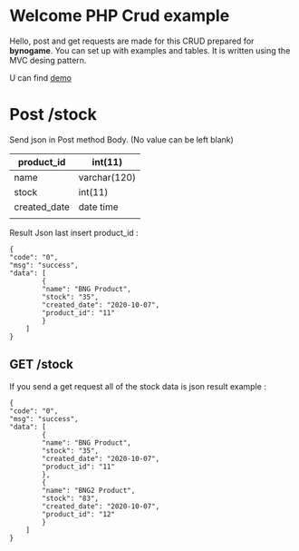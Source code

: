 # Welcome PHP Crud example

Hello, post and get requests are made for this CRUD prepared for **bynogame**. You can set up with examples and tables. It is written using the MVC desing pattern.


U can find [demo](https://teamcosmos.space/by/)
# Post /stock

Send json in Post method Body. (No value can be left blank)

| product_id | int(11) |
|--|--  |
| name |  varchar(120) |
|stock  | int(11) |
|created_date| date time|
|  |  |
Result Json last insert product_id :

    {
	"code": "0",
	"msg": "success",
	"data": [
			{
			"name": "BNG Product",
			"stock": "35",
			"created_date": "2020-10-07",
			"product_id": "11"
			}
		]
	}

## GET /stock

If you send a get request all of the stock data is json result
example :


    {
	"code": "0",
	"msg": "success",
	"data": [
			{
			"name": "BNG Product",
			"stock": "35",
			"created_date": "2020-10-07",
			"product_id": "11"
			},
			{
			"name": "BNG2 Product",
			"stock": "83",
			"created_date": "2020-10-07",
			"product_id": "12"
			}
		]
	}
